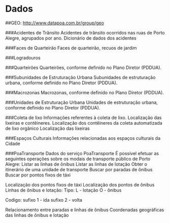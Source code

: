 # Dados

##GEO: http://www.datapoa.com.br/group/geo

###Acidentes de Trânsito
Acidentes de trânsito ocorridos nas ruas de Porto Alegre, agrupados por ano.
Dicionário de dados dos acidentes

###Faces de Quarteirão
Faces de quarteirão, recuos de jardim

###Logradouros

###Quarteirões
Quarteirões, conforme definido no Plano Diretor (PDDUA).

###Subunidades de Estruturação Urbana
Subunidades de estruturação urbana, conforme definido no Plano Diretor (PDDUA).

###Macrozonas
Macrozonas, conforme definido no Plano Diretor (PDDUA).

###Unidades de Estruturação Urbana
Unidades de estruturação urbana, conforme definido no Plano Diretor (PDDUA).

###Coleta de lixo
Informações referentes à coleta de lixo. Localização das lixeiras e contêineres.
Localização dos contêineres da coleta automatizada de lixo orgânico
Localização das lixeiras

###Espaços Culturais
Informações relacionadas aos espaços culturais da Cidade

###PoaTransporte
Dados do serviço PoaTransporte
É possível efetuar as seguintes operações sobre os modais de transporte público de Porto Alegre:
Listar as linhas de ônibus
Listar as linhas de lotação
Obter o itinerário de uma unidade de transporte
Buscar por paradas de ônibus
Buscar por pontos fixos de táxi

Localização dos pontos fixos de táxi
Localização dos pontos de ônibus
Linhas de ônibus e lotação: 
Tipo:
L - lotação
O - ônibus

Codigo:
sufixo 1 - ida
sufixo 2 - volta

Relacionamento entre paradas e linhas de ônibus
Coordenadas geográficas das linhas de ônibus e lotação
